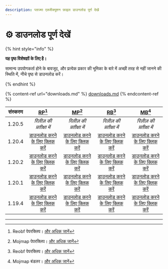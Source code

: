```yaml
---
description: प्लाज्मा एक्जीक्यूशन फ़ाइल डाउनलोड पूर्ण देखें
---
```


# ⚙️ डाउनलोड पूर्ण देखें

{% hint style="info" %}

**यह पृष्ठ विशेषज्ञों के लिए है।**

सामान्य उपयोगकर्ता होने के बावजूद, और प्रत्येक प्रकार की भूमिका के बारे में अच्छी तरह से नहीं जानने की स्थिति में,
नीचे पृष्ठ से डाउनलोड करें।

{% endhint %}

{% content-ref url="downloads.md" %}
[downloads.md](downloads.md)
{% endcontent-ref %}

| संस्करण |                                                                [RP](#user-content-fn-1)[^1]                                                                |                                                                 [MP](#user-content-fn-2)[^2]                                                                |                                                               [RB](#user-content-fn-3)[^3]                                                               |                                                                [MB](#user-content-fn-4)[^4]                                                               |
| :-----: | :--------------------------------------------------------------------------------------------------------------------------------------------------------: | :---------------------------------------------------------------------------------------------------------------------------------------------------------: | :------------------------------------------------------------------------------------------------------------------------------------------------------: | :-------------------------------------------------------------------------------------------------------------------------------------------------------: |
|  1.20.5 |                                                                  _रिलीज़ की प्रतीक्षा में_                                                                 |                                                                  _रिलीज़ की प्रतीक्षा में_                                                                  |                                                                 _रिलीज़ की प्रतीक्षा में_                                                                |                                                                 _रिलीज़ की प्रतीक्षा में_                                                                 |
|  1.20.4 | [डाउनलोड करने के लिए क्लिक करें](https://github.com/PlazmaMC/Plazma/releases/download/build/1.20.4/latest/plazma-paperclip-1.20.4-R0.1-SNAPSHOT-reobf.jar) | [डाउनलोड करने के लिए क्लिक करें](https://github.com/PlazmaMC/Plazma/releases/download/build/1.20.4/latest/plazma-paperclip-1.20.4-R0.1-SNAPSHOT-mojmap.jar) | [डाउनलोड करने के लिए क्लिक करें](https://github.com/PlazmaMC/Plazma/releases/download/build/1.20.4/latest/plazma-bundler-1.20.4-R0.1-SNAPSHOT-reobf.jar) | [डाउनलोड करने के लिए क्लिक करें](https://github.com/PlazmaMC/Plazma/releases/download/build/1.20.4/latest/plazma-bundler-1.20.4-R0.1-SNAPSHOT-mojmap.jar) |
|  1.20.2 | [डाउनलोड करने के लिए क्लिक करें](https://github.com/PlazmaMC/Plazma/releases/download/build/1.20.2/latest/plazma-paperclip-1.20.2-R0.1-SNAPSHOT-reobf.jar) | [डाउनलोड करने के लिए क्लिक करें](https://github.com/PlazmaMC/Plazma/releases/download/build/1.20.2/latest/plazma-paperclip-1.20.2-R0.1-SNAPSHOT-mojmap.jar) | [डाउनलोड करने के लिए क्लिक करें](https://github.com/PlazmaMC/Plazma/releases/download/build/1.20.2/latest/plazma-bundler-1.20.2-R0.1-SNAPSHOT-reobf.jar) | [डाउनलोड करने के लिए क्लिक करें](https://github.com/PlazmaMC/Plazma/releases/download/build/1.20.2/latest/plazma-bundler-1.20.2-R0.1-SNAPSHOT-mojmap.jar) |
|  1.20.1 | [डाउनलोड करने के लिए क्लिक करें](https://github.com/PlazmaMC/Plazma/releases/download/build/1.20.1/latest/plazma-paperclip-1.20.1-R0.1-SNAPSHOT-reobf.jar) | [डाउनलोड करने के लिए क्लिक करें](https://github.com/PlazmaMC/Plazma/releases/download/build/1.20.1/latest/plazma-paperclip-1.20.1-R0.1-SNAPSHOT-mojmap.jar) | [डाउनलोड करने के लिए क्लिक करें](https://github.com/PlazmaMC/Plazma/releases/download/build/1.20.1/latest/plazma-bundler-1.20.1-R0.1-SNAPSHOT-reobf.jar) | [डाउनलोड करने के लिए क्लिक करें](https://github.com/PlazmaMC/Plazma/releases/download/build/1.20.1/latest/plazma-bundler-1.20.1-R0.1-SNAPSHOT-mojmap.jar) |
|  1.19.4 | [डाउनलोड करने के लिए क्लिक करें](https://github.com/PlazmaMC/Plazma/releases/download/build/1.19.4/latest/plazma-paperclip-1.19.4-R0.1-SNAPSHOT-reobf.jar) | [डाउनलोड करने के लिए क्लिक करें](https://github.com/PlazmaMC/Plazma/releases/download/build/1.19.4/latest/plazma-paperclip-1.19.4-R0.1-SNAPSHOT-mojmap.jar) | [डाउनलोड करने के लिए क्लिक करें](https://github.com/PlazmaMC/Plazma/releases/download/build/1.19.4/latest/plazma-bundler-1.19.4-R0.1-SNAPSHOT-reobf.jar) | [डाउनलोड करने के लिए क्लिक करें](https://github.com/PlazmaMC/Plazma/releases/download/build/1.19.4/latest/plazma-bundler-1.19.4-R0.1-SNAPSHOT-mojmap.jar) |

<!-- TODO: Migrate to Plazma REST API

https://dl.plazmamc.org/<version>/<type> (https://api.plazmamc.org/v1/download/...)

- type: Bit (ab) -> 00(RP) 01(MP) 10(RB) 11(MB)
    - a: is bundler
    - b: is mojmap

| 1.20.4 | [클릭하여 다운로드](https://dl.plazmamc.org/1.20.4/0) | [클릭하여 다운로드](https://dl.plazmamc.org/1.20.4/1) | [클릭하여 다운로드](https://dl.plazmamc.org/1.20.4/2) | [클릭하여 다운로드](https://dl.plazmamc.org/1.20.4/3) |
| 1.20.2 | [클릭하여 다운로드](https://dl.plazmamc.org/1.20.2/0) | [클릭하여 다운로드](https://dl.plazmamc.org/1.20.2/1) | [클릭하여 다운로드](https://dl.plazmamc.org/1.20.2/2) | [클릭하여 다운로드](https://dl.plazmamc.org/1.20.2/3) |
| 1.20.1 | [클릭하여 다운로드](https://dl.plazmamc.org/1.20.1/0) | [클릭하여 다운로드](https://dl.plazmamc.org/1.20.1/1) | [클릭하여 다운로드](https://dl.plazmamc.org/1.20.1/2) | [클릭하여 다운로드](https://dl.plazmamc.org/1.20.1/3) |
| 1.19.4 | [클릭하여 다운로드](https://dl.plazmamc.org/1.19.4/0) | [클릭하여 다운로드](https://dl.plazmamc.org/1.19.4/1) | [클릭하여 다운로드](https://dl.plazmamc.org/1.19.4/2) | [클릭하여 다운로드](https://dl.plazmamc.org/1.19.4/3) |
-->

***

[^1]: Reobf पेपरक्लिप। [और अधिक जानें](../administration/getting-started#id-2)

[^2]: Mojmap पेपरक्लिप। [और अधिक जानें](../administration/getting-started#id-2)

[^3]: Reobf पेपरक्लिप। [और अधिक जानें](../administration/getting-started#id-2)

[^4]: Mojmap बंडलर। [और अधिक जानें](../administration/getting-started#id-2)
